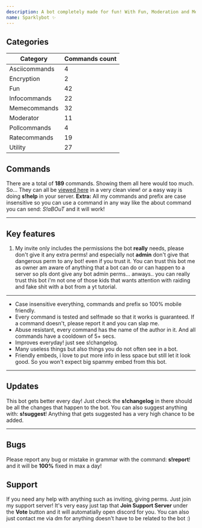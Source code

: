 ```yaml
---
description: A bot completely made for fun! With Fun, Moderation and Memes + Extra's!
name: Sparklybot ✨
---
```


## **Categories**


|Category|Commands count|
|-----|------|
|Asciicommands|4|
|Encryption |2|
|Fun|42|
|Infocommands|22|
|Memecommands|32| 
|Moderator|11|
|Pollcommands|4|
|Ratecommands|19|
|Utility|27|


## **Commands**


There are a total of **189** commands. Showing them all here would too much. So... They can all be [viewed here](https://soheab.github.io/commands) in a very clean view! or a easy way is doing **s!help** in your server. **Extra:** All my commands and prefix are case insensitive
so you can use a command in any way like the about command you can send: *S!aBOuT* and it will work!

---
## **Key features**


1. My invite only includes the permissions the bot **really** needs, please don't give it any extra perms! 
and especially not **admin** don't give that dangerous perm to any bot! even if you trust it. You can trust 
this bot me as owner am aware of anything that a bot can do or can happen to a server so pls dont give any bot 
admin perms... anways.. you can really trust this bot i'm not one of those kids that wants attention with raiding 
and fake shit with a bot from a yt tutorial.
---
- Case insensitive everything, commands and prefix so 100% mobile friendly.
- Every command is tested and selfmade so that it works is guaranteed. If a command doesn't, please report it and you can slap me.
- Abuse resistant, every command has the name of the author in it. And all commands have a cooldown of 5+ secs.
- Improves everyday! just see s!changelog.
- Many useless things but also things you do not often see in a bot.
- Friendly embeds, i love to put more info in less space but still let it look good. So you won't expect big spammy embed from this bot.
---

## **Updates**


This bot gets better every day! Just check the **s!changelog** in there should be all the changes that happen to the bot. You can also suggest anything with: **s!suggest**! Anything that gets suggested has a very high chance to be added. 

---


## **Bugs**


Please report any bug or mistake in grammar with the command: **s!report**! and it will be **100%** fixed in max a day!


## **Support**


If you need any help with anything such as inviting, giving perms. Just join my support server! It's very easy just tap that **Join Support Server** under the **Vote** button and it will automatially open discord for you. You can also just contact me via dm for anything doesn't have to be related to the bot :)
